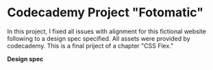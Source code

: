 # Codecademy Project "Fotomatic"

In this project, I fixed all issues with alignment for this fictional website following to a design spec specified. All assets were provided by codecademy. 
This is a final priject of a chapter "CSS Flex."

**Design spec**
<img src="fotomatic_spec_landing.png" alt="">
